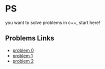 # PS
you want to solve problems in c++, start here!

## Problems Links
- [problem 0](./cpp/ps0000)
- [problem 1](./cpp/ps0001)
- [problem 2](./cpp/ps0002)

